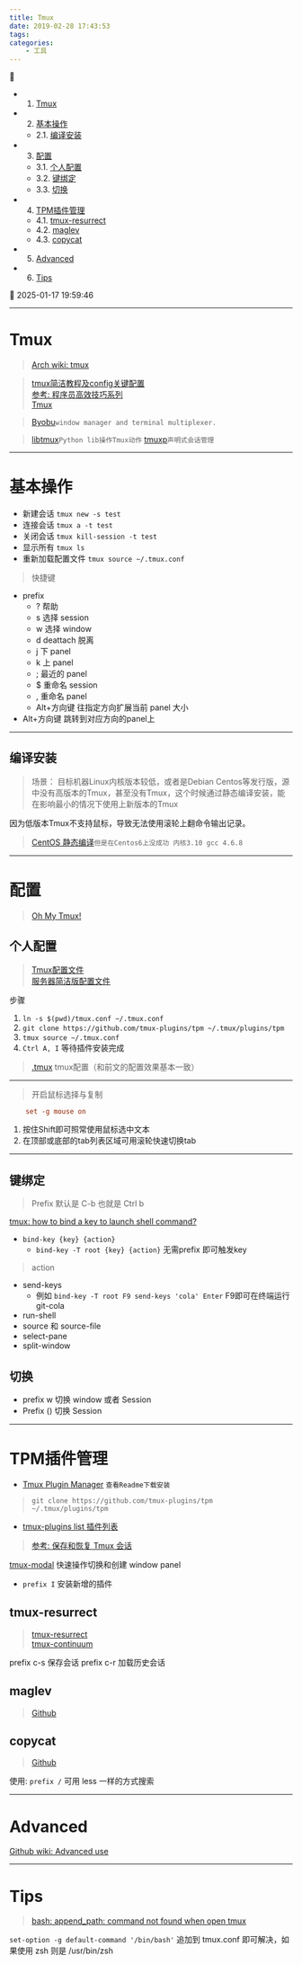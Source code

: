 ```yaml
---
title: Tmux
date: 2019-02-28 17:43:53
tags: 
categories: 
    - 工具
---
```


💠

- 1. [Tmux](#tmux)
- 2. [基本操作](#基本操作)
    - 2.1. [编译安装](#编译安装)
- 3. [配置](#配置)
    - 3.1. [个人配置](#个人配置)
    - 3.2. [键绑定](#键绑定)
    - 3.3. [切换](#切换)
- 4. [TPM插件管理](#tpm插件管理)
    - 4.1. [tmux-resurrect](#tmux-resurrect)
    - 4.2. [maglev](#maglev)
    - 4.3. [copycat](#copycat)
- 5. [Advanced](#advanced)
- 6. [Tips](#tips)

💠 2025-01-17 19:59:46
****************************************
# Tmux
> [Arch wiki: tmux](https://wiki.archlinux.org/index.php/Tmux_(%E7%AE%80%E4%BD%93%E4%B8%AD%E6%96%87))

> [tmux简洁教程及config关键配置](https://www.jianshu.com/p/fd3bbdba9dc9)  
> [参考: 程序员高效技巧系列](http://cenalulu.github.io/linux/professional-tmux-skills/)  
> [Tmux](https://github.com/skywind3000/awesome-cheatsheets/blob/master/tools/tmux.txt)  

> [Byobu](https://github.com/dustinkirkland/byobu)`window manager and terminal multiplexer.`  

> [libtmux](https://github.com/tmux-python/libtmux)`Python lib操作Tmux动作`
> [tmuxp](https://github.com/tmux-python/tmuxp)`声明式会话管理`  

************************
# 基本操作

- 新建会话 `tmux new -s test`
- 连接会话 `tmux a -t test`
- 关闭会话 `tmux kill-session -t test`
- 显示所有 `tmux ls`
- 重新加载配置文件 `tmux source ~/.tmux.conf`

> 快捷键
- prefix
    - ? 帮助
    - s 选择 session
    - w 选择 window
    - d deattach 脱离
    - j 下 panel
    - k 上 panel
    - ; 最近的 panel
    - $ 重命名 session
    - , 重命名 panel
    - Alt+方向键 往指定方向扩展当前 panel 大小
- Alt+方向键 跳转到对应方向的panel上

************************

## 编译安装
> 场景： 目标机器Linux内核版本较低，或者是Debian Centos等发行版，源中没有高版本的Tmux，甚至没有Tmux，这个时候通过静态编译安装，能在影响最小的情况下使用上新版本的Tmux

因为低版本Tmux不支持鼠标，导致无法使用滚轮上翻命令输出记录。

> [CentOS 静态编译](https://zhengzexin.com/archives/Tmux_static_compilation/)`但是在Centos6上没成功 内核3.10 gcc 4.6.8`

************************

# 配置
> [Oh My Tmux!](https://github.com/gpakosz/.tmux)

## 个人配置
> [Tmux配置文件](https://gitee.com/gin9/Configs/blob/master/Linux/tmux/tmux.conf)  
> [服务器简洁版配置文件](https://gitee.com/gin9/Configs/blob/master/Linux/tmux/sim-tmux.conf)  

步骤  
1. `ln -s $(pwd)/tmux.conf ~/.tmux.conf` 
1. `git clone https://github.com/tmux-plugins/tpm ~/.tmux/plugins/tpm`
1. `tmux source ~/.tmux.conf`
1. `Ctrl A, I` 等待插件安装完成

> [.tmux](https://github.com/gpakosz/.tmux) tmux配置（和前文的配置效果基本一致）

*******************

> 开启鼠标选择与复制
```conf
    set -g mouse on
```

1. 按住Shift即可照常使用鼠标选中文本
1. 在顶部或底部的tab列表区域可用滚轮快速切换tab

************************

## 键绑定
> Prefix 默认是 C-b 也就是 Ctrl b

[tmux: how to bind a key to launch shell command?](https://unix.stackexchange.com/questions/283759/tmux-how-to-bind-a-key-to-launch-shell-command)

- `bind-key {key} {action}`
    - `bind-key -T root {key} {action}` 无需prefix 即可触发key

> action
- send-keys
    - 例如 `bind-key -T root F9 send-keys 'cola' Enter` F9即可在终端运行 git-cola
- run-shell
- source 和 source-file
- select-pane
- split-window

## 切换
- prefix w 切换 window 或者 Session
- Prefix () 切换 Session

************************

# TPM插件管理
- [Tmux Plugin Manager](https://github.com/tmux-plugins/tpm) `查看Readme下载安装`
> `git clone https://github.com/tmux-plugins/tpm ~/.tmux/plugins/tpm`

- [tmux-plugins list 插件列表](https://github.com/tmux-plugins/list)

> [参考: 保存和恢复 Tmux 会话 ](https://liam.page/2016/09/10/tmux-plugin-resurrect/)

[tmux-modal](https://github.com/whame/tmux-modal) 快速操作切换和创建 window panel

- `prefix I` 安装新增的插件 

## tmux-resurrect

> [tmux-resurrect](https://github.com/tmux-plugins/tmux-resurrect)  
> [tmux-continuum](https://github.com/tmux-plugins/tmux-continuum)  

prefix c-s 保存会话
prefix c-r 加载历史会话

## maglev
> [Github](https://github.com/caiogondim/maglev)

## copycat
> [Github](https://github.com/tmux-plugins/tmux-copycat)  

使用: `prefix /` 可用 less 一样的方式搜索

************************

# Advanced 
[Github wiki: Advanced use](https://github.com/tmux/tmux/wiki/Advanced-Use)

************************

# Tips 
> [bash: append_path: command not found when open tmux](https://superuser.com/questions/1590651/bash-append-path-command-not-found-when-open-tmux)

`set-option -g default-command '/bin/bash'` 追加到 tmux.conf 即可解决，如果使用 zsh 则是 /usr/bin/zsh
